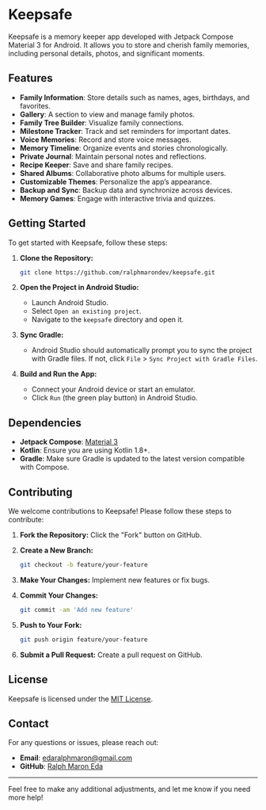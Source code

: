 # Keepsafe

Keepsafe is a memory keeper app developed with Jetpack Compose Material 3 for Android. It allows you to store and cherish family memories, including personal details, photos, and significant moments.

## Features

- **Family Information**: Store details such as names, ages, birthdays, and favorites.
- **Gallery**: A section to view and manage family photos.
- **Family Tree Builder**: Visualize family connections.
- **Milestone Tracker**: Track and set reminders for important dates.
- **Voice Memories**: Record and store voice messages.
- **Memory Timeline**: Organize events and stories chronologically.
- **Private Journal**: Maintain personal notes and reflections.
- **Recipe Keeper**: Save and share family recipes.
- **Shared Albums**: Collaborative photo albums for multiple users.
- **Customizable Themes**: Personalize the app’s appearance.
- **Backup and Sync**: Backup data and synchronize across devices.
- **Memory Games**: Engage with interactive trivia and quizzes.

## Getting Started

To get started with Keepsafe, follow these steps:

1. **Clone the Repository:**

   ```bash
   git clone https://github.com/ralphmarondev/keepsafe.git
   ```

2. **Open the Project in Android Studio:**

   - Launch Android Studio.
   - Select `Open an existing project`.
   - Navigate to the `keepsafe` directory and open it.

3. **Sync Gradle:**

   - Android Studio should automatically prompt you to sync the project with Gradle files. If not, click `File` > `Sync Project with Gradle Files`.

4. **Build and Run the App:**
   - Connect your Android device or start an emulator.
   - Click `Run` (the green play button) in Android Studio.

## Dependencies

- **Jetpack Compose**: [Material 3](https://developer.android.com/jetpack/androidx/releases/compose-material3)
- **Kotlin**: Ensure you are using Kotlin 1.8+.
- **Gradle**: Make sure Gradle is updated to the latest version compatible with Compose.

## Contributing

We welcome contributions to Keepsafe! Please follow these steps to contribute:

1. **Fork the Repository:**
   Click the "Fork" button on GitHub.

2. **Create a New Branch:**

   ```bash
   git checkout -b feature/your-feature
   ```

3. **Make Your Changes:**
   Implement new features or fix bugs.

4. **Commit Your Changes:**

   ```bash
   git commit -am 'Add new feature'
   ```

5. **Push to Your Fork:**

   ```bash
   git push origin feature/your-feature
   ```

6. **Submit a Pull Request:**
   Create a pull request on GitHub.

## License

Keepsafe is licensed under the [MIT License](LICENSE.txt).

## Contact

For any questions or issues, please reach out:

- **Email**: edaralphmaron@gmail.com
- **GitHub**: [Ralph Maron Eda](https://github.com/ralphmarondev)

---

Feel free to make any additional adjustments, and let me know if you need more help!
